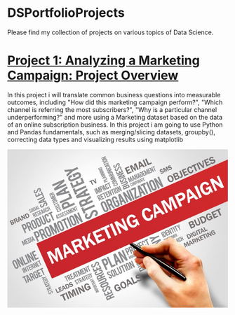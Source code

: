 # DSPortfolioProjects
Please find my collection of projects on various topics of Data Science. 

# [Project 1: Analyzing a Marketing Campaign: Project Overview](https://github.com/DSVivek/DSPortfolioProjects)
In this project i will translate common business questions into measurable outcomes, including "How did this marketing campaign perform?", "Which channel is referring the most subscribers?", "Why is a particular channel underperforming?" and more using a Marketing dataset based on the data of an online subscription business. In this project i am going to use Python and Pandas fundamentals, such as merging/slicing datasets, groupby(), correcting data types and visualizing results using matplotlib

![](https://github.com/DSVivek/DSPortfolioProjects/blob/main/images/MC.jpg)
